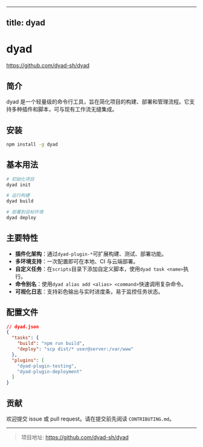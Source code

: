 
---
title: dyad
---


# dyad

https://github.com/dyad-sh/dyad

## 简介
dyad 是一个轻量级的命令行工具，旨在简化项目的构建、部署和管理流程。它支持多种插件和脚本，可与现有工作流无缝集成。

## 安装
```bash
npm install -g dyad
```

## 基本用法
```bash
# 初始化项目
dyad init

# 运行构建
dyad build

# 部署到目标环境
dyad deploy
```

## 主要特性
- **插件化架构**：通过`dyad-plugin-*`可扩展构建、测试、部署功能。
- **多环境支持**：一次配置即可在本地、CI 与云端部署。
- **自定义任务**：在`scripts`目录下添加自定义脚本，使用`dyad task <name>`执行。
- **命令别名**：使用`dyad alias add <alias> <command>`快速调用复杂命令。
- **可视化日志**：支持彩色输出与实时进度条，易于监控任务状态。

## 配置文件
```json
// dyad.json
{
  "tasks": {
    "build": "npm run build",
    "deploy": "scp dist/* user@server:/var/www"
  },
  "plugins": [
    "dyad-plugin-testing",
    "dyad-plugin-deployment"
  ]
}
```

## 贡献
欢迎提交 issue 或 pull request。请在提交前先阅读 `CONTRIBUTING.md`。

---

> 项目地址: https://github.com/dyad-sh/dyad

